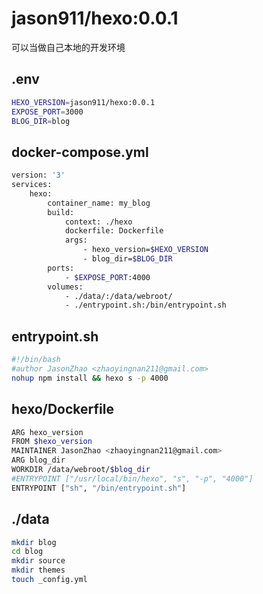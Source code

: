 # jason911/hexo:0.0.1
可以当做自己本地的开发环境

## .env
```sh
HEXO_VERSION=jason911/hexo:0.0.1
EXPOSE_PORT=3000
BLOG_DIR=blog
```

## docker-compose.yml
```sh
version: '3'
services:
    hexo:
        container_name: my_blog
        build:
            context: ./hexo
            dockerfile: Dockerfile
            args:
                - hexo_version=$HEXO_VERSION
                - blog_dir=$BLOG_DIR
        ports:
            - $EXPOSE_PORT:4000
        volumes:
            - ./data/:/data/webroot/
            - ./entrypoint.sh:/bin/entrypoint.sh
```

## entrypoint.sh
```sh
#!/bin/bash
#author JasonZhao <zhaoyingnan211@gmail.com>
nohup npm install && hexo s -p 4000
```

## hexo/Dockerfile
```sh
ARG hexo_version
FROM $hexo_version
MAINTAINER JasonZhao <zhaoyingnan211@gmail.com>
ARG blog_dir
WORKDIR /data/webroot/$blog_dir
#ENTRYPOINT ["/usr/local/bin/hexo", "s", "-p", "4000"]
ENTRYPOINT ["sh", "/bin/entrypoint.sh"]
```

## ./data
```sh
mkdir blog
cd blog
mkdir source
mkdir themes
touch _config.yml
```
